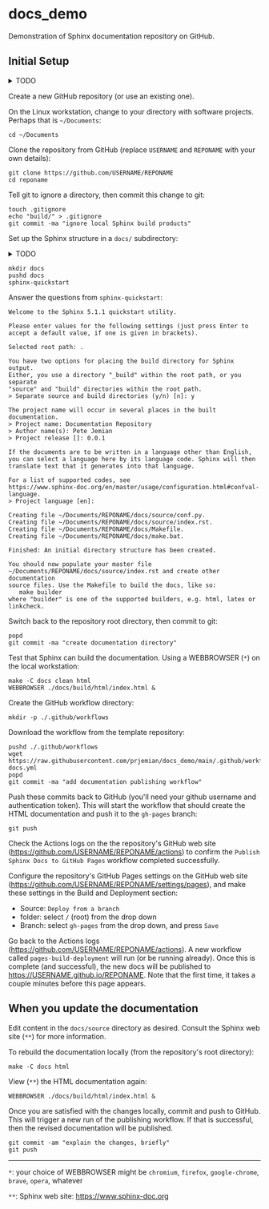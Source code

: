 # docs_demo

Demonstration of Sphinx documentation repository on GitHub.

## Initial Setup

<details>
<summary>TODO</summary>
TODO: Make new repo or use existing
</details>

Create a new GitHub repository (or use an existing one).

On the Linux workstation, change to your directory with software
projects. Perhaps that is `~/Documents`:

    cd ~/Documents

Clone the repository from GitHub (replace `USERNAME` and `REPONAME` with your
own details):

    git clone https://github.com/USERNAME/REPONAME
    cd reponame

Tell git to ignore a directory, then commit this change to git:

    touch .gitignore
    echo "build/" > .gitignore
    git commit -ma "ignore local Sphinx build products"

Set up the Sphinx structure in a `docs/` subdirectory:

<details>
<summary>TODO</summary>
TODO: Explain `pushd` and `popd` and how they relate to `cd`
</details>

    mkdir docs
    pushd docs
    sphinx-quickstart

Answer the questions from `sphinx-quickstart`:

    Welcome to the Sphinx 5.1.1 quickstart utility.

    Please enter values for the following settings (just press Enter to
    accept a default value, if one is given in brackets).

    Selected root path: .

    You have two options for placing the build directory for Sphinx output.
    Either, you use a directory "_build" within the root path, or you separate
    "source" and "build" directories within the root path.
    > Separate source and build directories (y/n) [n]: y

    The project name will occur in several places in the built documentation.
    > Project name: Documentation Repository
    > Author name(s): Pete Jemian
    > Project release []: 0.0.1

    If the documents are to be written in a language other than English,
    you can select a language here by its language code. Sphinx will then
    translate text that it generates into that language.

    For a list of supported codes, see
    https://www.sphinx-doc.org/en/master/usage/configuration.html#confval-language.
    > Project language [en]: 

    Creating file ~/Documents/REPONAME/docs/source/conf.py.
    Creating file ~/Documents/REPONAME/docs/source/index.rst.
    Creating file ~/Documents/REPONAME/docs/Makefile.
    Creating file ~/Documents/REPONAME/docs/make.bat.

    Finished: An initial directory structure has been created.

    You should now populate your master file ~/Documents/REPONAME/docs/source/index.rst and create other documentation
    source files. Use the Makefile to build the docs, like so:
       make builder
    where "builder" is one of the supported builders, e.g. html, latex or linkcheck.

Switch back to the repository root directory, then commit to git:

    popd
    git commit -ma "create documentation directory"

Test that Sphinx can build the documentation. Using a WEBBROWSER (`*`) on
the local workstation:

    make -C docs clean html
    WEBBROWSER ./docs/build/html/index.html &

Create the GitHub workflow directory:

    mkdir -p ./.github/workflows

Download the workflow from the template repository:

    pushd ./.github/workflows
    wget https://raw.githubusercontent.com/prjemian/docs_demo/main/.github/workflows/publish-docs.yml
    popd
    git commit -ma "add documentation publishing workflow"

Push these commits back to GitHub (you\'ll need your github username and
authentication token). This will start the workflow that should create
the HTML documentation and push it to the `gh-pages` branch:

    git push

Check the Actions logs on the the repository\'s GitHub web site
(<https://github.com/USERNAME/REPONAME/actions>) to confirm the
`Publish Sphinx Docs to GitHub Pages` workflow completed successfully.

Configure the repository\'s GitHub Pages settings on the GitHub web site
(<https://github.com/USERNAME/REPONAME/settings/pages>), and make these
settings in the Build and Deployment section:

-   Source: `Deploy from a branch`
-   folder: select `/` (root) from the drop down
-   Branch: select `gh-pages` from the drop down, and press `Save`

Go back to the Actions logs
(<https://github.com/USERNAME/REPONAME/actions>). A new workflow called
`pages-build-deployment` will run (or be running already). Once this is
complete (and successful), the new docs will be published to
<https://USERNAME.github.io/REPONAME>. Note that the first time, it
takes a couple minutes before this page appears.

## When you update the documentation

Edit content in the `docs/source` directory as desired. Consult the
Sphinx web site (`**`) for more information.

To rebuild the documentation locally (from the repository\'s root
directory):

    make -C docs html

View (`**`) the HTML documentation again:

    WEBBROWSER ./docs/build/html/index.html &

Once you are satisfied with the changes locally, commit and push to
GitHub. This will trigger a new run of the publishing workflow. If that
is successful, then the revised documentation will be published.

    git commit -am "explain the changes, briefly"
    git push

------

`*`: your choice of WEBBROWSER might be `chromium`, `firefox`,
    `google-chrome`, `brave`, `opera`, whatever

`**`: Sphinx web site: <https://www.sphinx-doc.org>
